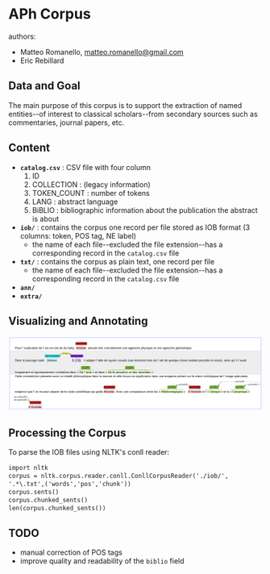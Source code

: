 # APh Corpus

authors:

* Matteo Romanello, <matteo.romanello@gmail.com>
* Eric Rebillard

## Data and Goal

The main purpose of this corpus is to support the extraction of named entities--of interest to classical scholars--from secondary sources such as commentaries, journal papers, etc. 

## Content

* **`catalog.csv`** : CSV file with four column
	1. ID
	2. COLLECTION : (legacy information)
	3. TOKEN_COUNT : number of tokens
	4. LANG : abstract language
	5. BiBLIO : bibliographic information about the publication the abstract is about
* **`iob/`** : contains the corpus one record per file stored as IOB format (3 columns: token, POS tag, NE label)
	* the name of each file--excluded the file extension--has a corresponding record in the `catalog.csv` file
* **`txt/`** : contains the corpus as plain text, one record per file
	* the name of each file--excluded the file extension--has a corresponding record in the `catalog.csv` file
* **`ann/`**
* **`extra/`**

## Visualizing and Annotating

![An entry visualized using brat](extra/brat_viz.png)

## Processing the Corpus

To parse the IOB files using NLTK's conll reader:
	
	import nltk
	corpus = nltk.corpus.reader.conll.ConllCorpusReader('./iob/', '.*\.txt',('words','pos','chunk'))
	corpus.sents()
	corpus.chunked_sents()
	len(corpus.chunked_sents())

## TODO

* manual correction of POS tags
* improve quality and readability of the `biblio` field
